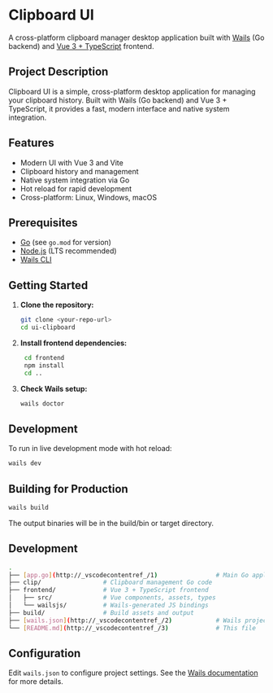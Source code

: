 # Clipboard UI

A cross-platform clipboard manager desktop application built with [Wails](https://wails.io/) (Go backend) and [Vue 3 + TypeScript](https://vuejs.org/) frontend.

## Project Description

Clipboard UI is a simple, cross-platform desktop application for managing your clipboard history. Built with Wails (Go backend) and Vue 3 + TypeScript, it provides a fast, modern interface and native system integration.

## Features

- Modern UI with Vue 3 and Vite
- Clipboard history and management
- Native system integration via Go
- Hot reload for rapid development
- Cross-platform: Linux, Windows, macOS

## Prerequisites

- [Go](https://golang.org/) (see `go.mod` for version)
- [Node.js](https://nodejs.org/) (LTS recommended)
- [Wails CLI](https://wails.io/docs/gettingstarted/installation/)

## Getting Started

1. **Clone the repository:**
   ```bash
   git clone <your-repo-url>
   cd ui-clipboard
   ```

2. **Install frontend dependencies:**
   ```bash
    cd frontend
    npm install
    cd ..
   ```

3. **Check Wails setup:**
   ```bash
   wails doctor
   ```
   
## Development
To run in live development mode with hot reload:
   ```bash
   wails dev
   ```

## Building for Production
   ```bash
   wails build
   ```
   The output binaries will be in the build/bin or target directory.


## Development
   ```bash
   .
├── [app.go](http://_vscodecontentref_/1)                # Main Go application logic
├── clip/                 # Clipboard management Go code
├── frontend/             # Vue 3 + TypeScript frontend
│   ├── src/              # Vue components, assets, types
│   └── wailsjs/          # Wails-generated JS bindings
├── build/                # Build assets and output
├── [wails.json](http://_vscodecontentref_/2)            # Wails project configuration
└── [README.md](http://_vscodecontentref_/3)             # This file
   ```

## Configuration

Edit `wails.json` to configure project settings. See the [Wails documentation](https://wails.io/docs/reference/project-config) for more details.